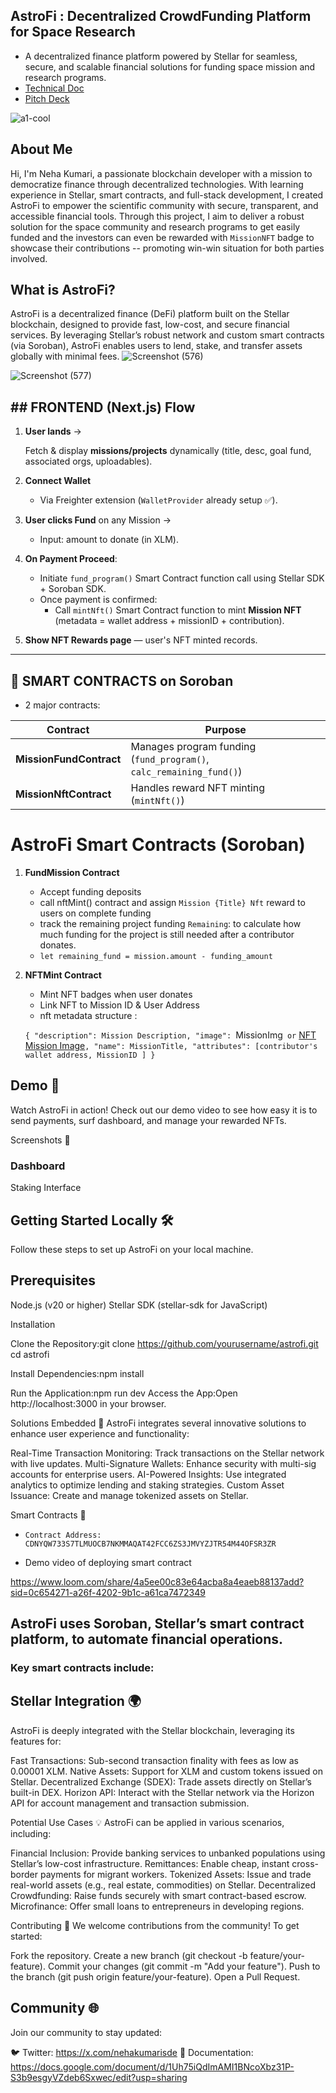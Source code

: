 ## AstroFi : Decentralized CrowdFunding Platform for Space Research
- A decentralized finance platform powered by Stellar for seamless, secure, and scalable financial solutions for funding space mission and research programs.
- [Technical Doc](https://docs.google.com/document/d/1Uh75iQdImAMI1BNcoXbz31P-S3b9esgyVZdeb6Sxwec/edit?usp=sharing)
- [Pitch Deck](https://www.canva.com/design/DAGmB2pQ1aA/fS_3W4aPx8x3uGxOUrjKXg/view?utm_content=DAGmB2pQ1aA&utm_campaign=designshare&utm_medium=link2&utm_source=uniquelinks&utlId=h027ce33324)

  
![a1-cool](https://github.com/user-attachments/assets/d2476bbc-9572-4bd1-9f8b-fe080717182a)


## About Me 
Hi, I'm Neha Kumari, a passionate blockchain developer with a mission to democratize finance through decentralized technologies. With learning experience in Stellar, smart contracts, and full-stack development, I created AstroFi to empower the scientific community with secure, transparent, and accessible financial tools. Through this project, I  aim to deliver a robust solution for the space community and research programs to get easily funded and the investors can even be rewarded with `MissionNFT` badge to showcase their contributions -- promoting win-win situation for both parties involved.

## What is AstroFi?
AstroFi is a decentralized finance (DeFi) platform built on the Stellar blockchain, designed to provide fast, low-cost, and secure financial services. By leveraging Stellar’s robust network and custom smart contracts (via Soroban), AstroFi enables users to lend, stake, and transfer assets globally with minimal fees.
![Screenshot (576)](https://github.com/user-attachments/assets/22720d9b-08a9-4cbc-bf25-8ee596e542e1)

![Screenshot (577)](https://github.com/user-attachments/assets/4efbe7be-6818-4f9d-9b36-3a492caa05c1)

## ## FRONTEND (Next.js) Flow

1. **User lands** →
    
    Fetch & display **missions/projects** dynamically (title, desc, goal fund, associated orgs, uploadables).
    
2. **Connect Wallet**

    - Via Freighter extension (`WalletProvider` already setup ✅).
3. **User clicks Fund** on any Mission →
    - Input: amount to donate (in XLM).
4. **On Payment Proceed**:
    - Initiate `fund_program()` Smart Contract function call using Stellar SDK + Soroban SDK.
    - Once payment is confirmed:
        - Call `mintNft()` Smart Contract function to mint **Mission NFT** (metadata = wallet address + missionID + contribution).
5. **Show NFT Rewards page** — user's NFT minted records.

---

## 🔹 SMART CONTRACTS on Soroban
-  2 major contracts:

| Contract | Purpose |
| --- | --- |
| **MissionFundContract** | Manages program funding (`fund_program()`, `calc_remaining_fund()`) |
| **MissionNftContract** | Handles reward NFT minting (`mintNft()`) |

# **AstroFi Smart Contracts (Soroban)**

1. **FundMission Contract**
    - Accept funding deposits
    - call nftMint() contract and assign `Mission {Title} Nft` reward to users on complete funding
    - track the remaining project funding `Remaining`:  to calculate how much funding for the project is still needed after a contributor donates.
    - `let remaining_fund = mission.amount - funding_amount`
    
     
    
2. **NFTMint Contract**
    - Mint NFT badges when user donates
    - Link NFT to Mission ID & User Address
    - nft metadata structure :
    
    `{
    "description": Mission Description,
    "image": `MissionImg` or` [NFT Mission Image](https://www.freepik.com/free-ai-image/international-day-education-futuristic-style_94953586.htm#fromView=search&page=1&position=21&uuid=78ee3014-9b0b-47b1-802c-2405ffc5775d&query=astronomy+research)`,
    "name": MissionTitle,
    "attributes": [contributor's wallet address, MissionID ]
    }`


## Demo 🎥
Watch AstroFi in action! Check out our demo video to see how easy it is to send payments, surf dashboard, and manage your rewarded NFTs.

Screenshots 📸


### Dashboard
Staking Interface





## Getting Started Locally 🛠️
Follow these steps to set up AstroFi on your local machine.

## Prerequisites

Node.js (v20 or higher)
Stellar SDK (stellar-sdk for JavaScript)

Installation

Clone the Repository:git clone https://github.com/yourusername/astrofi.git
cd astrofi

Install Dependencies:npm install

Run the Application:npm run dev
Access the App:Open http://localhost:3000 in your browser.


Solutions Embedded 🧩
AstroFi integrates several innovative solutions to enhance user experience and functionality:

Real-Time Transaction Monitoring: Track transactions on the Stellar network with live updates.
Multi-Signature Wallets: Enhance security with multi-sig accounts for enterprise users.
AI-Powered Insights: Use integrated analytics to optimize lending and staking strategies.
Custom Asset Issuance: Create and manage tokenized assets on Stellar.


Smart Contracts 📜
- `Contract Address: CDNYQW733S7TLMUOCB7NKMMAQAT42FCC6ZS3JMVYZJTR54M44OFSR3ZR `

- Demo video of deploying smart contract

https://www.loom.com/share/4a5ee00c83e64acba8a4eaeb88137add?sid=0c654271-a26f-4202-9b1c-a61ca7472349

## AstroFi uses Soroban, Stellar’s smart contract platform, to automate financial operations. 

<h3>Key smart contracts include:</h3>

## Stellar Integration 🌍
AstroFi is deeply integrated with the Stellar blockchain, leveraging its features for:

Fast Transactions: Sub-second transaction finality with fees as low as 0.00001 XLM.
Native Assets: Support for XLM and custom tokens issued on Stellar.
Decentralized Exchange (SDEX): Trade assets directly on Stellar’s built-in DEX.
Horizon API: Interact with the Stellar network via the Horizon API for account management and transaction submission.


Potential Use Cases 💡
AstroFi can be applied in various scenarios, including:

Financial Inclusion: Provide banking services to unbanked populations using Stellar’s low-cost infrastructure.
Remittances: Enable cheap, instant cross-border payments for migrant workers.
Tokenized Assets: Issue and trade real-world assets (e.g., real estate, commodities) on Stellar.
Decentralized Crowdfunding: Raise funds securely with smart contract-based escrow.
Microfinance: Offer small loans to entrepreneurs in developing regions.


Contributing 🤝
We welcome contributions from the community! To get started:

Fork the repository.
Create a new branch (git checkout -b feature/your-feature).
Commit your changes (git commit -m "Add your feature").
Push to the branch (git push origin feature/your-feature).
Open a Pull Request.


## Community 🌐
Join our community to stay updated:

🐦 Twitter: https://x.com/nehakumarisde
📖 Documentation: https://docs.google.com/document/d/1Uh75iQdImAMI1BNcoXbz31P-S3b9esgyVZdeb6Sxwec/edit?usp=sharing


